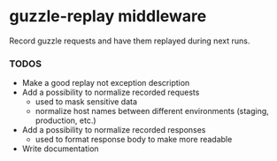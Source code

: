 # guzzle-replay middleware

Record guzzle requests and have them replayed during next runs.

### TODOS

- Make a good replay not exception description
- Add a possibility to normalize recorded requests
  - used to mask sensitive data
  - normalize host names between different environments (staging, production, etc.)
- Add a possibility to normalize recorded responses
  - used to format response body to make more readable 
- Write documentation